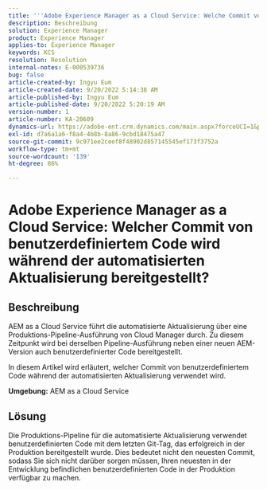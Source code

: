 ```yaml
---
title: '''Adobe Experience Manager as a Cloud Service: Welche Commit von benutzerdefiniertem Code wird während der automatisierten Aktualisierung bereitgestellt?'
description: Beschreibung
solution: Experience Manager
product: Experience Manager
applies-to: Experience Manager
keywords: KCS
resolution: Resolution
internal-notes: E-000539736
bug: false
article-created-by: Ingyu Eum
article-created-date: 9/20/2022 5:14:38 AM
article-published-by: Ingyu Eum
article-published-date: 9/20/2022 5:20:19 AM
version-number: 1
article-number: KA-20609
dynamics-url: https://adobe-ent.crm.dynamics.com/main.aspx?forceUCI=1&pagetype=entityrecord&etn=knowledgearticle&id=5c1eaf1a-a338-ed11-9db0-002248086a27
exl-id: d7a6a1a6-f8a4-4b8b-8a86-9cbd18475a47
source-git-commit: 9c971ee2ceef8f48902d857145545ef173f3752a
workflow-type: tm+mt
source-wordcount: '139'
ht-degree: 86%

---
```


# Adobe Experience Manager as a Cloud Service: Welcher Commit von benutzerdefiniertem Code wird während der automatisierten Aktualisierung bereitgestellt?

## Beschreibung


AEM as a Cloud Service führt die automatisierte Aktualisierung über eine Produktions-Pipeline-Ausführung von Cloud Manager durch. Zu diesem Zeitpunkt wird bei derselben Pipeline-Ausführung neben einer neuen AEM-Version auch benutzerdefinierter Code bereitgestellt.

In diesem Artikel wird erläutert, welcher Commit von benutzerdefiniertem Code während der automatisierten Aktualisierung verwendet wird.

<b>Umgebung:</b>
AEM as a Cloud Service


## Lösung


Die Produktions-Pipeline für die automatisierte Aktualisierung verwendet benutzerdefinierten Code mit dem letzten Git-Tag, das erfolgreich in der Produktion bereitgestellt wurde. Dies bedeutet nicht den neuesten Commit, sodass Sie sich nicht darüber sorgen müssen, Ihren neuesten in der Entwicklung befindlichen benutzerdefinierten Code in der Produktion verfügbar zu machen.
